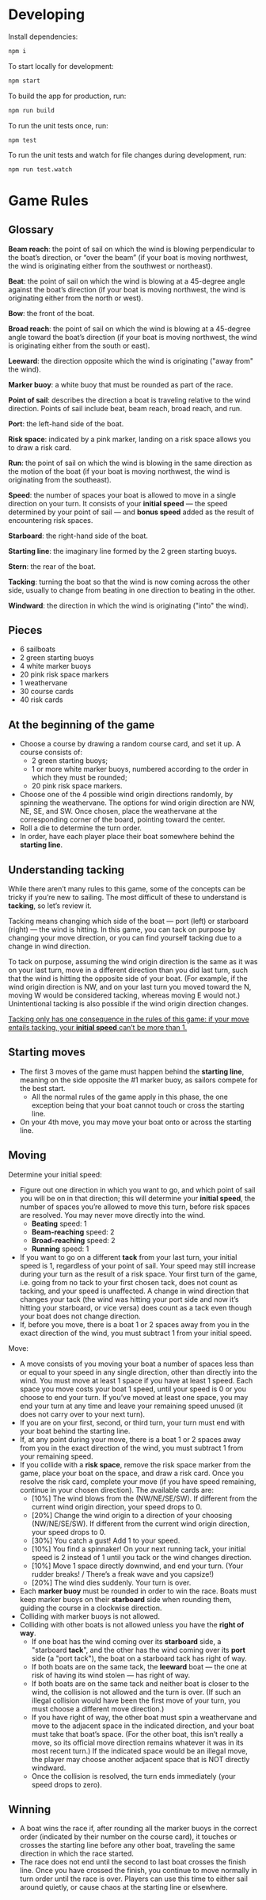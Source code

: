 # Developing

Install dependencies:
```bash
npm i
```

To start locally for development:

```bash
npm start
```

To build the app for production, run:

```bash
npm run build
```

To run the unit tests once, run:

```
npm test
```

To run the unit tests and watch for file changes during development, run:

```
npm run test.watch
```

# Game Rules

## Glossary

**Beam reach**: the point of sail on which the wind is blowing perpendicular to the boat’s direction, or “over the beam” (if your boat is moving northwest, the wind is originating either from the southwest or northeast).

**Beat**: the point of sail on which the wind is blowing at a 45-degree angle against the boat’s direction (if your boat is moving northwest, the wind is originating either from the north or west).

**Bow**: the front of the boat.

**Broad reach**: the point of sail on which the wind is blowing at a 45-degree angle toward the boat’s direction (if your boat is moving northwest, the wind is originating either from the south or east).

**Leeward**: the direction opposite which the wind is originating ("away from" the wind).

**Marker buoy**: a white buoy that must be rounded as part of the race.

**Point of sail**: describes the direction a boat is traveling relative to the wind direction. Points of sail include beat, beam reach, broad reach, and run.

**Port**: the left-hand side of the boat.

**Risk space**: indicated by a pink marker, landing on a risk space allows you to draw a risk card.

**Run**: the point of sail on which the wind is blowing in the same direction as the motion of the boat (if your boat is moving northwest, the wind is originating from the southeast).

**Speed**: the number of spaces your boat is allowed to move in a single direction on your turn. It consists of your **initial speed** — the speed determined by your point of sail — and **bonus speed** added as the result of encountering risk spaces.

**Starboard**: the right-hand side of the boat.

**Starting line**: the imaginary line formed by the 2 green starting buoys.

**Stern**: the rear of the boat.

**Tacking**: turning the boat so that the wind is now coming across the other side, usually to change from beating in one direction to beating in the other.

**Windward**: the direction in which the wind is originating ("into" the wind).


## Pieces



* 6 sailboats
* 2 green starting buoys
* 4 white marker buoys
* 20 pink risk space markers
* 1 weathervane
* 30 course cards
* 40 risk cards


## At the beginning of the game



* Choose a course by drawing a random course card, and set it up. A course consists of:
    * 2 green starting buoys;
    * 1 or more white marker buoys, numbered according to the order in which they must be rounded;
    * 20 pink risk space markers.
* Choose one of the 4 possible wind origin directions randomly, by spinning the weathervane. The options for wind origin direction are NW, NE, SE, and SW. Once chosen, place the weathervane at the corresponding corner of the board, pointing toward the center.
* Roll a die to determine the turn order.
* In order, have each player place their boat somewhere behind the **starting line**.


## Understanding tacking

While there aren’t many rules to this game, some of the concepts can be tricky if you’re new to sailing. The most difficult of these to understand is **tacking**, so let’s review it.

Tacking means changing which side of the boat — port (left) or starboard (right) — the wind is hitting. In this game, you can tack on purpose by changing your move direction, or you can find yourself tacking due to a change in wind direction.

To tack on purpose, assuming the wind origin direction is the same as it was on your last turn, move in a different direction than you did last turn, such that the wind is hitting the opposite side of your boat. (For example, if the wind origin direction is NW, and on your last turn you moved toward the N, moving W would be considered tacking, whereas moving E would not.) Unintentional tacking is also possible if the wind origin direction changes.

<span style="text-decoration:underline;">Tacking only has one consequence in the rules of this game: if your move entails tacking, your **initial speed** can’t be more than 1.</span>


## Starting moves



* The first 3 moves of the game must happen behind the **starting line**, meaning on the side opposite the #1 marker buoy, as sailors compete for the best start.
    * All the normal rules of the game apply in this phase, the one exception being that your boat cannot touch or cross the starting line.
* On your 4th move, you may move your boat onto or across the starting line.


## Moving

Determine your initial speed:



* Figure out one direction in which you want to go, and which point of sail you will be on in that direction; this will determine your **initial speed**, the number of spaces you’re allowed to move this turn, before risk spaces are resolved. You may never move directly into the wind.
    * **Beating** speed: 1
    * **Beam-reaching** speed: 2
    * **Broad-reaching** speed: 2
    * **Running** speed: 1
* If you want to go on a different **tack** from your last turn, your initial speed is 1, regardless of your point of sail. Your speed may still increase during your turn as the result of a risk space. Your first turn of the game, i.e. going from no tack to your first chosen tack, does not count as tacking, and your speed is unaffected. A change in wind direction that changes your tack (the wind was hitting your port side and now it’s hitting your starboard, or vice versa) does count as a tack even though your boat does not change direction.
* If, before you move, there is a boat 1 or 2 spaces away from you in the exact direction of the wind, you must subtract 1 from your initial speed.

Move:



* A move consists of you moving your boat a number of spaces less than or equal to your speed in any single direction, other than directly into the wind. You must move at least 1 space if you have at least 1 speed. Each space you move costs your boat 1 speed, until your speed is 0 or you choose to end your turn. If you’ve moved at least one space, you may end your turn at any time and leave your remaining speed unused (it does not carry over to your next turn).
* If you are on your first, second, or third turn, your turn must end with your boat behind the starting line.
* If, at any point during your move, there is a boat 1 or 2 spaces away from you in the exact direction of the wind, you must subtract 1 from your remaining speed.
* If you collide with a **risk space**, remove the risk space marker from the game, place your boat on the space, and draw a risk card. Once you resolve the risk card, complete your move (if you have speed remaining, continue in your chosen direction). The available cards are:
    * [10%] The wind blows from the (NW/NE/SE/SW). If different from the current wind origin direction, your speed drops to 0.
    * [20%] Change the wind origin to a direction of your choosing (NW/NE/SE/SW). If different from the current wind origin direction, your speed drops to 0.
    * [30%] You catch a gust! Add 1 to your speed.
    * [10%] You find a spinnaker! On your next running tack, your initial speed is 2 instead of 1 until you tack or the wind changes direction.
    * [10%] Move 1 space directly downwind, and end your turn. (Your rudder breaks! / There’s a freak wave and you capsize!)
    * [20%] The wind dies suddenly. Your turn is over.
* Each **marker buoy** must be rounded in order to win the race. Boats must keep marker buoys on their **starboard** side when rounding them, guiding the course in a clockwise direction.
* Colliding with marker buoys is not allowed.
* Colliding with other boats is not allowed unless you have the **right of way**.
    * If one boat has the wind coming over its **starboard** side, a "starboard **tack**", and the other has the wind coming over its **port** side (a "port tack"), the boat on a starboard tack has right of way. 
    * If both boats are on the same tack, the **leeward** boat — the one at risk of having its wind stolen — has right of way. 
    * If both boats are on the same tack and neither boat is closer to the wind, the collision is not allowed and the turn is over. (If such an illegal collision would have been the first move of your turn, you must choose a different move direction.)
    * If you have right of way, the other boat must spin a weathervane and move to the adjacent space in the indicated direction, and your boat must take that boat’s space. (For the other boat, this isn’t really a move, so its official move direction remains whatever it was in its most recent turn.) If the indicated space would be an illegal move, the player may choose another adjacent space that is NOT directly windward.
    * Once the collision is resolved, the turn ends immediately (your speed drops to zero).


## Winning



* A boat wins the race if, after rounding all the marker buoys in the correct order (indicated by their number on the course card), it touches or crosses the starting line before any other boat, traveling the same direction in which the race started.
* The race does not end until the second to last boat crosses the finish line. Once you have crossed the finish, you continue to move normally in turn order until the race is over. Players can use this time to either sail around quietly, or cause chaos at the starting line or elsewhere.